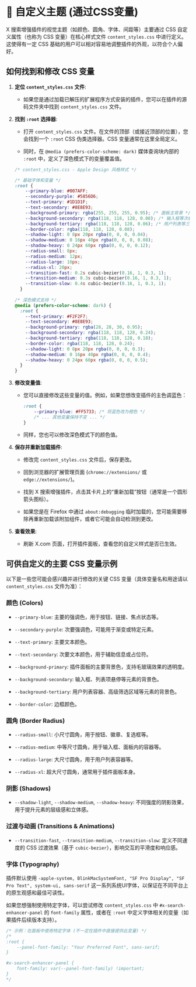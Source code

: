# 🎨 自定义主题 (通过CSS变量)

X 搜索增强插件的视觉主题（如颜色、圆角、字体、间距等）主要通过 CSS 自定义属性（也称为 CSS 变量）在核心样式文件 `content_styles.css` 中进行定义。这使得有一定 CSS 基础的用户可以相对容易地调整插件的外观，以符合个人偏好。

## 如何找到和修改 CSS 变量

1.  **定位 `content_styles.css` 文件**:
    * 如果您是通过加载已解压的扩展程序方式安装的插件，您可以在插件的源码文件夹中找到 `content_styles.css` 文件。

2.  **找到 `:root` 选择器**:
    * 打开 `content_styles.css` 文件。在文件的顶部（或接近顶部的位置），您会找到一个 `:root` CSS 伪类选择器。CSS 变量通常在这里全局定义。

    * 同时，在 `@media (prefers-color-scheme: dark)` 媒体查询块内部的 `:root` 中，定义了深色模式下的变量覆盖值。

    ```css
    /* content_styles.css - Apple Design 风格样式 */

    /* 基础字体和变量 */
    :root {
        --primary-blue: #007AFF;
        --secondary-purple: #5856D6;
        --text-primary: #1D1D1F;
        --text-secondary: #8E8E93;
        --background-primary: rgba(255, 255, 255, 0.95); /* 面板主背景 */
        --background-secondary: rgba(118, 118, 128, 0.08); /* 输入框等次级背景 */
        --background-tertiary: rgba(118, 118, 128, 0.06); /* 用户列表等三级背景 */
        --border-color: rgba(118, 118, 128, 0.08);
        --shadow-light: 0 8px 20px rgba(0, 0, 0, 0.04);
        --shadow-medium: 0 16px 40px rgba(0, 0, 0, 0.08);
        --shadow-heavy: 0 24px 60px rgba(0, 0, 0, 0.12);
        --radius-small: 8px;
        --radius-medium: 12px;
        --radius-large: 16px;
        --radius-xl: 20px;
        --transition-fast: 0.2s cubic-bezier(0.16, 1, 0.3, 1);
        --transition-medium: 0.3s cubic-bezier(0.16, 1, 0.3, 1);
        --transition-slow: 0.4s cubic-bezier(0.16, 1, 0.3, 1);
      }
      
    /* 深色模式支持 */
    @media (prefers-color-scheme: dark) {
      :root {
        --text-primary: #F2F2F7;
        --text-secondary: #8E8E93;
        --background-primary: rgba(28, 28, 30, 0.95);
        --background-secondary: rgba(118, 118, 128, 0.24);
        --background-tertiary: rgba(118, 118, 128, 0.18);
        --border-color: rgba(118, 118, 128, 0.24);
        --shadow-light: 0 8px 20px rgba(0, 0, 0, 0.3);
        --shadow-medium: 0 16px 40px rgba(0, 0, 0, 0.4);
        --shadow-heavy: 0 24px 60px rgba(0, 0, 0, 0.5);
      }
    }
    ```

3.  **修改变量值**:
    * 您可以直接修改这些变量的值。例如，如果您想改变插件的主色调蓝色：
        ```css
        :root {
            --primary-blue: #FF5733; /* 将蓝色改为橙色 */
            /* ... 其他变量保持不变 ... */
        }
        ```

    * 同样，您也可以修改深色模式下的颜色值。

4.  **保存并重新加载插件**:
    * 修改完 `content_styles.css` 文件后，保存更改。

    * 回到浏览器的扩展管理页面 (`chrome://extensions/` 或 `edge://extensions/`)。

    * 找到 X 搜索增强插件，点击其卡片上的“重新加载”按钮（通常是一个圆形箭头图标）。

    * 如果您是在 Firefox 中通过 `about:debugging` 临时加载的，您可能需要移除再重新加载该附加组件，或者它可能会自动检测到更改。

5.  **查看效果**:
    * 刷新 X.com 页面，打开插件面板，查看您的自定义样式是否已生效。

## 可供自定义的主要 CSS 变量示例

以下是一些您可能会感兴趣并进行修改的关键 CSS 变量（具体变量名和用途请以 `content_styles.css` 文件为准）：

### 颜色 (Colors)

* `--primary-blue`: 主要的强调色，用于按钮、链接、焦点状态等。

* `--secondary-purple`: 次要强调色，可能用于渐变或特定元素。

* `--text-primary`: 主要文本颜色。

* `--text-secondary`: 次要文本颜色，用于辅助信息或占位符。

* `--background-primary`: 插件面板的主要背景色，支持毛玻璃效果的透明度。

* `--background-secondary`: 输入框、列表项悬停等元素的背景色。

* `--background-tertiary`: 用户列表容器、高级筛选区域等元素的背景色。

* `--border-color`: 边框颜色。

### 圆角 (Border Radius)

* `--radius-small`: 小尺寸圆角，用于按钮、徽章、复选框等。

* `--radius-medium`: 中等尺寸圆角，用于输入框、面板内的容器等。

* `--radius-large`: 大尺寸圆角，用于用户列表容器等。

* `--radius-xl`: 超大尺寸圆角，通常用于插件面板本身。

### 阴影 (Shadows)

* `--shadow-light`, `--shadow-medium`, `--shadow-heavy`: 不同强度的阴影效果，用于提升元素的层级感和立体感。

### 过渡与动画 (Transitions & Animations)

* `--transition-fast`, `--transition-medium`, `--transition-slow`: 定义不同速度的 CSS 过渡效果（基于 `cubic-bezier`），影响交互的平滑度和响应感。

### 字体 (Typography)

插件默认使用 `-apple-system, BlinkMacSystemFont, "SF Pro Display", "SF Pro Text", system-ui, sans-serif` 这一系列系统UI字体，以保证在不同平台上的原生观感和最佳可读性。

如果您想强制使用特定字体，可以尝试修改 `content_styles.css` 中 `#x-search-enhancer-panel` 的 `font-family` 属性，或者在 `:root` 中定义字体相关的变量（如果插件后续版本支持）。

```css
/* 示例：在面板中使用特定字体 (不一定在插件中直接提供此变量) */
/*
:root {
    --panel-font-family: "Your Preferred Font", sans-serif;
}

#x-search-enhancer-panel {
    font-family: var(--panel-font-family) !important;
}
*/